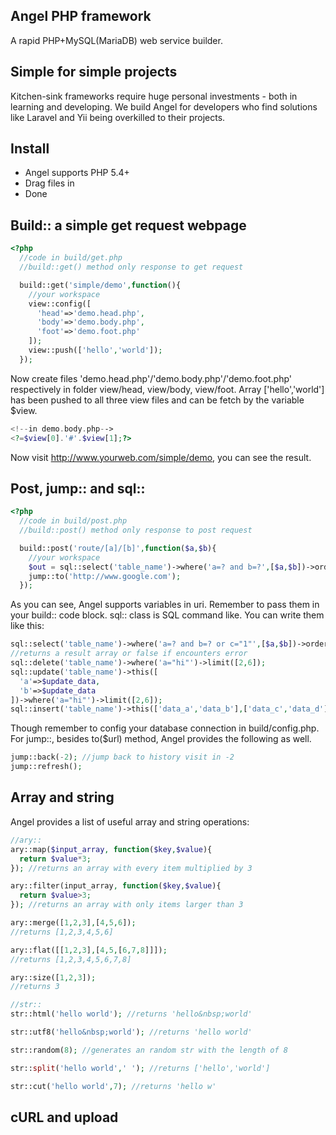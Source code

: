 ## Angel PHP framework
A rapid PHP+MySQL(MariaDB) web service builder.

## Simple for simple projects
Kitchen-sink frameworks require huge personal investments - both in learning and developing. We build Angel for developers who find solutions like Laravel and Yii being overkilled to their projects.

## Install
- Angel supports PHP 5.4+
- Drag files in
- Done

## Build:: a simple get request webpage
```PHP
<?php
  //code in build/get.php
  //build::get() method only response to get request

  build::get('simple/demo',function(){
    //your workspace
    view::config([
      'head'=>'demo.head.php',
      'body'=>'demo.body.php',
      'foot'=>'demo.foot.php'
    ]);
    view::push(['hello','world']);
  });
```
Now create files 'demo.head.php'/'demo.body.php'/'demo.foot.php' respectively in folder view/head, view/body, view/foot. Array ['hello','world'] has been pushed to all three view files and can be fetch by the variable $view.
```PHP
<!--in demo.body.php-->
<?=$view[0].'#'.$view[1];?>
```
Now visit http://www.yourweb.com/simple/demo, you can see the result.

## Post, jump:: and sql::
```PHP
<?php
  //code in build/post.php
  //build::post() method only response to post request

  build::post('route/[a]/[b]',function($a,$b){
    //your workspace
    $out = sql::select('table_name')->where('a=? and b=?',[$a,$b])->order('a')->by('desc')->limit(5);
    jump::to('http://www.google.com');
  });
```
As you can see, Angel supports variables in uri. Remember to pass them in your build:: code block. sql:: class is SQL command like. You can write them like this:
```PHP
sql::select('table_name')->where('a=? and b=? or c="1"',[$a,$b])->order('a')->by('desc')->limit(5);
//returns a result array or false if encounters error
sql::delete('table_name')->where('a="hi"')->limit([2,6]);
sql::update('table_name')->this([
  'a'=>$update_data,
  'b'=>$update_data
])->where('a="hi"')->limit([2,6]);
sql::insert('table_name')->this(['data_a','data_b'],['data_c','data_d']);
```
Though remember to config your database connection in build/config.php. For jump::, besides to($url) method, Angel provides the following as well.
```PHP
jump::back(-2); //jump back to history visit in -2
jump::refresh();
```

## Array and string
Angel provides a list of useful array and string operations:
```PHP
//ary::
ary::map($input_array, function($key,$value){
  return $value*3;
}); //returns an array with every item multiplied by 3

ary::filter(input_array, function($key,$value){
  return $value>3;
}); //returns an array with only items larger than 3

ary::merge([1,2,3],[4,5,6]);
//returns [1,2,3,4,5,6]

ary::flat([[1,2,3],[4,5,[6,7,8]]]);
//returns [1,2,3,4,5,6,7,8]

ary::size([1,2,3]);
//returns 3

//str::
str::html('hello world'); //returns 'hello&nbsp;world'

str::utf8('hello&nbsp;world'); //returns 'hello world'

str::random(8); //generates an random str with the length of 8

str::split('hello world',' '); //returns ['hello','world']

str::cut('hello world',7); //returns 'hello w'
```

## cURL and upload
